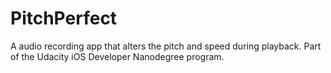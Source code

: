 # PitchPerfect
A audio recording app that alters the pitch and speed during playback. Part of the Udacity iOS Developer Nanodegree program.
